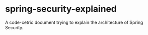 # spring-security-explained
A code-cetric document trying to explain the architecture of Spring Security.
